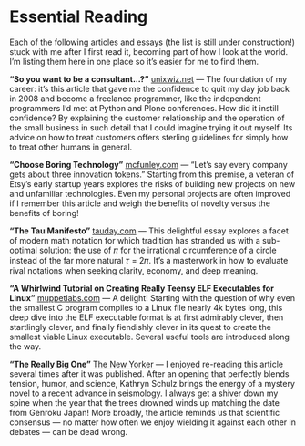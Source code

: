 
# Essential Reading

Each of the following articles and essays
(the list is still under construction!)
stuck with me after I first read it,
becoming part of how I look at the world.
I’m listing them here in one place
so it’s easier for me to find them.

**“So you want to be a consultant...?”**
[unixwiz.net](http://www.unixwiz.net/techtips/be-consultant.html) —
The foundation of my career:
it’s this article that gave me the confidence
to quit my day job back in 2008
and become a freelance programmer,
like the independent programmers I’d met at Python and Plone conferences.
How did it instill confidence?
By explaining the customer relationship
and the operation of the small business
in such detail
that I could imagine trying it out myself.
Its advice on how to treat customers
offers sterling guidelines
for simply how to treat other humans in general.

**“Choose Boring Technology”**
[mcfunley.com](https://mcfunley.com/choose-boring-technology)
—
“Let’s say every company gets about three innovation tokens.”
Starting from this premise,
a veteran of Etsy’s early startup years
explores the risks of building new projects
on new and unfamiliar technologies.
Even my personal projects are often improved
if I remember this article
and weigh the benefits of novelty versus the benefits of boring!

**“The Tau Manifesto”**
[tauday.com](https://tauday.com/tau-manifesto)
—
This delightful essay
explores a facet of modern math notation
for which tradition has stranded us with a sub-optimal solution:
the use of 𝜋 for the irrational circumference of a circle
instead of the far more natural 𝜏 = 2𝜋.
It’s a masterwork in how to evaluate rival notations
when seeking clarity, economy, and deep meaning.

**“A Whirlwind Tutorial on Creating Really Teensy ELF Executables for Linux”**
[muppetlabs.com](https://www.muppetlabs.com/~breadbox/software/tiny/teensy.html)
—
A delight!
Starting with the question of why even the smallest C program
compiles to a Linux file nearly 4k bytes long,
this deep dive into the ELF executable format
is at first admirably clever,
then startlingly clever,
and finally fiendishly clever
in its quest to create the smallest viable Linux executable.
Several useful tools are introduced along the way.

**“The Really Big One”**
[The New Yorker](https://www.newyorker.com/magazine/2015/07/20/the-really-big-one)
—
I enjoyed re-reading this article several times after it was published.
After an opening that perfectly blends tension, humor, and science,
Kathryn Schulz brings the energy of a mystery novel
to a recent advance in seismology.
I always get a shiver down my spine
when the year that the trees drowned
winds up matching the date from Genroku Japan!
More broadly, the article reminds us that scientific consensus —
no matter how often we enjoy wielding it against each other in debates —
can be dead wrong.
